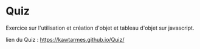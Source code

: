 # Quiz
Exercice sur l'utilisation et création d'objet et tableau d'objet sur javascript.

lien du Quiz : https://kawtarmes.github.io/Quiz/
